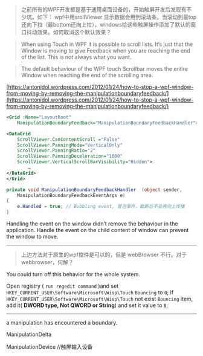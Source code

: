 > 之前所有的WPF开发都是基于通用桌面设备的，开始触屏开发后发现有不少坑。如下： wpf中用srollViewer 显示数据会用到滚动条，当滚动到最top还向下拉（最bottom还向上拉），windows给这些触屏操作添加了默认的窗口抖动效果。如何取消这个默认效果？

> When using Touch in WPF it is possible to scroll lists. It’s just that the Window is moving to give Feedback when you are reaching the end of the list. This is not always what you want. 

> The default behaviour of the WPF touch Scrollbar moves the entire Window when reaching the end of the scrolling area.

[https://antonidol.wordpress.com/2012/01/24/how-to-stop-a-wpf-window-from-moving-by-removing-the-manipulationboundaryfeedback/](https://antonidol.wordpress.com/2012/01/24/how-to-stop-a-wpf-window-from-moving-by-removing-the-manipulationboundaryfeedback/)

``` xml
<Grid :Name="LayoutRoot"  
    ManipulationBoundaryFeedback="ManipulationBoundaryFeedbackHandler">

<DataGrid 
    ScrollViewer.CanContentScroll ="False" 
    ScrollViewer.PanningMode="VerticalOnly" 
    ScrollViewer.PanningRatio="2" 
    ScrollViewer.PanningDeceleration="1000" 
    ScrollViewer.VerticalScrollBarVisibility="Hidden"> 
        … 
</DataGrid>
</Grid>
```
``` csharp
private void ManipulationBoundaryFeedbackHandler  (object sender, 
    ManipulationBoundaryFeedbackEventArgs e) 
{ 
    e.Handled = true; // Bubbling event, 冒泡事件，截断后不会再向上传播
}
```
Handling the event on the window didn’t remove the behaviour in the application. Handle the event on the child content of window can prevent the window to move.

------------

> 上边方法对于原生的wpf控件是可以的，但是 webBrowser 不行。对于webbrowser，何解？

You could turn off this behavior for the whole system. 

Open registry ( `run regedit command` )and set `HKEY_CURRENT_USER\Software\Microsoft\Wisp\Touch` `Bouncing` to `0`;
if `HKEY_CURRENT_USER\Software\Microsoft\Wisp\Touch` not exist `Bouncing` item, add it( **DWORD type, Not QWORD or String**) and set it value to `0`;

------

a manipulation has encountered a boundary.

ManipulationDelta

ManipulationDevice //触屏输入设备


